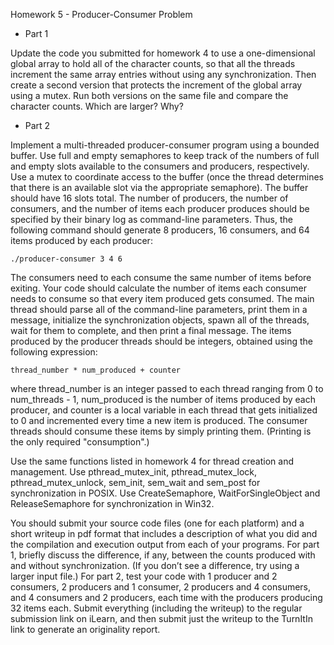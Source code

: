 Homework 5 - Producer-Consumer Problem

* Part 1

Update the code you submitted for homework 4 to use a one-dimensional global array to hold all of the
character counts, so that all the threads increment the same array entries without using any
synchronization. Then create a second version that protects the increment of the global array using a
mutex. Run both versions on the same file and compare the character counts. Which are larger? Why?

* Part 2

Implement a multi-threaded producer-consumer program using a bounded buffer. Use full and
empty semaphores to keep track of the numbers of full and empty slots available to the consumers and
producers, respectively. Use a mutex to coordinate access to the buffer (once the thread determines that
there is an available slot via the appropriate semaphore). The buffer should have 16 slots total. The
number of producers, the number of consumers, and the number of items each producer produces
should be specified by their binary log as command-line parameters. Thus, the following command
should generate 8 producers, 16 consumers, and 64 items produced by each producer:

    ./producer-consumer 3 4 6
    
The consumers need to each consume the same number of items before exiting. Your code should
calculate the number of items each consumer needs to consume so that every item produced gets
consumed. The main thread should parse all of the command-line parameters, print them in a message,
initialize the synchronization objects, spawn all of the threads, wait for them to complete, and then
print a final message. The items produced by the producer threads should be integers, obtained using
the following expression:

    thread_number * num_produced + counter

where thread_number is an integer passed to each thread ranging from 0 to num_threads - 1,
num_produced is the number of items produced by each producer, and counter is a local variable
in each thread that gets initialized to 0 and incremented every time a new item is produced. The
consumer threads should consume these items by simply printing them. (Printing is the only required
"consumption".)

Use the same functions listed in homework 4 for thread creation and management. Use
pthread_mutex_init, pthread_mutex_lock, pthread_mutex_unlock, sem_init,
sem_wait and sem_post for synchronization in POSIX. Use CreateSemaphore,
WaitForSingleObject and ReleaseSemaphore for synchronization in Win32.

You should submit your source code files (one for each platform) and a short writeup in pdf format that
includes a description of what you did and the compilation and execution output from each of your
programs. For part 1, briefly discuss the difference, if any, between the counts produced with and
without synchronization. (If you don’t see a difference, try using a larger input file.) For part 2, test
your code with 1 producer and 2 consumers, 2 producers and 1 consumer, 2 producers and 4
consumers, and 4 consumers and 2 producers, each time with the producers producing 32 items each.
Submit everything (including the writeup) to the regular submission link on iLearn, and then submit
just the writeup to the TurnItIn link to generate an originality report.
